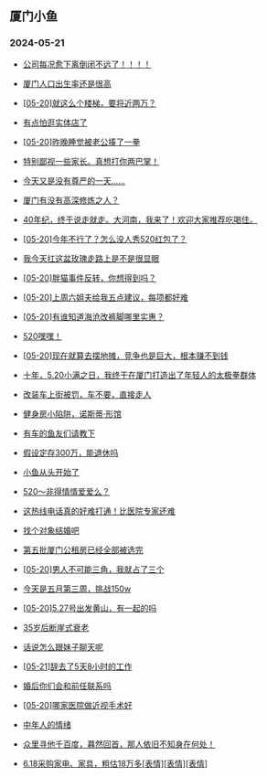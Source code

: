 ## 厦门小鱼 
### 2024-05-21

+ [公司每况愈下离倒闭不远了！！！！](http://bbs.xmfish.com/read-htm-tid-18193087.html)

+ [厦门人口出生率还是很高](http://bbs.xmfish.com/read-htm-tid-18192951.html)

+ [[05-20]就这么个楼梯，要将近两万？](http://bbs.xmfish.com/read-htm-tid-18193069.html)

+ [有点怕逛实体店了](http://bbs.xmfish.com/read-htm-tid-18193008.html)

+ [[05-20]昨晚睡觉被老公揍了一拳](http://bbs.xmfish.com/read-htm-tid-18193080.html)

+ [特别鄙视一些家长。真想打你两巴掌！](http://bbs.xmfish.com/read-htm-tid-18192978.html)

+ [今天又是没有尊严的一天……](http://bbs.xmfish.com/read-htm-tid-18193133.html)

+ [厦门有没有高深修炼之人？](http://bbs.xmfish.com/read-htm-tid-18192942.html)

+ [40年纪，终于说走就走。大河南，我来了！欢迎大家推荐吃喝住。](http://bbs.xmfish.com/read-htm-tid-18192994.html)

+ [[05-20]今年不行了？怎么没人秀520红包了？](http://bbs.xmfish.com/read-htm-tid-18193077.html)

+ [我今天扛这盆玫瑰走路上是不是很显眼](http://bbs.xmfish.com/read-htm-tid-18193164.html)

+ [[05-20]胖猫事件反转，你想得到吗？](http://bbs.xmfish.com/read-htm-tid-18193004.html)

+ [[05-20]上周六姐夫给我五点建议，每项都好难](http://bbs.xmfish.com/read-htm-tid-18193295.html)

+ [[05-20]有谁知道海沧改裤脚哪里实惠？](http://bbs.xmfish.com/read-htm-tid-18193064.html)

+ [520嘿嘿！](http://bbs.xmfish.com/read-htm-tid-18193131.html)

+ [[05-20]现在就算去摆地摊，竞争也是巨大，根本赚不到钱](http://bbs.xmfish.com/read-htm-tid-18193123.html)

+ [十年，5.20小满之日，我终于在厦门打造出了年轻人的太极拳群体](http://bbs.xmfish.com/read-htm-tid-18193151.html)

+ [改装车上街被罚，车不要，直接走人](http://bbs.xmfish.com/read-htm-tid-18193141.html)

+ [健身房小陷阱，诺斯蒂·形馆](http://bbs.xmfish.com/read-htm-tid-18193157.html)

+ [有车的鱼友们请教下](http://bbs.xmfish.com/read-htm-tid-18193178.html)

+ [假设定存300万，能退休吗](http://bbs.xmfish.com/read-htm-tid-18193425.html)

+ [小鱼从头开始了](http://bbs.xmfish.com/read-htm-tid-18193146.html)

+ [520～非得情情爱爱么？](http://bbs.xmfish.com/read-htm-tid-18193250.html)

+ [这热线电话真的好难打通！比医院专家还难](http://bbs.xmfish.com/read-htm-tid-18193224.html)

+ [找个对象结婚吧](http://bbs.xmfish.com/read-htm-tid-18193221.html)

+ [第五批厦门公租房已经全部被选完](http://bbs.xmfish.com/read-htm-tid-18193192.html)

+ [[05-20]男人不可能三角，我就占了三个](http://bbs.xmfish.com/read-htm-tid-18193274.html)

+ [今天是五月第三周，挑战150w](http://bbs.xmfish.com/read-htm-tid-18193231.html)

+ [[05-20]5.27号出发黄山，有一起的吗](http://bbs.xmfish.com/read-htm-tid-18193191.html)

+ [35岁后断崖式衰老](http://bbs.xmfish.com/read-htm-tid-18193388.html)

+ [话说怎么跟妹子聊天呢](http://bbs.xmfish.com/read-htm-tid-18193373.html)

+ [[05-21]辞去了5天8小时的工作](http://bbs.xmfish.com/read-htm-tid-18193498.html)

+ [婚后你们会和前任联系吗](http://bbs.xmfish.com/read-htm-tid-18193504.html)

+ [[05-20]哪家医院做近视手术好](http://bbs.xmfish.com/read-htm-tid-18193269.html)

+ [中年人的情绪](http://bbs.xmfish.com/read-htm-tid-18193464.html)

+ [众里寻他千百度，暮然回首，那人依旧不知身在何处！](http://bbs.xmfish.com/read-htm-tid-18193358.html)

+ [6.18采购家电、家具，粗估18万多[表情][表情][表情]](http://bbs.xmfish.com/read-htm-tid-18193519.html)

